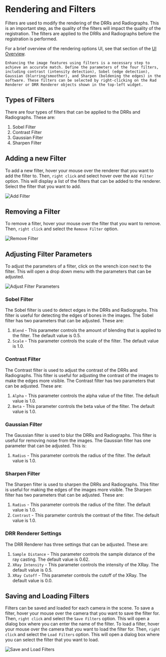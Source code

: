 # Rendering and Filters

Filters are used to modify the rendering of the DRRs and Radiographs. This is an important step, as the quality of the filters will impact the quality of the registration. The filters are applied to the DRRs and Radiographs before the registration is performed.

For a brief overview of the rendering options UI, see that section of the [UI Overview](../user-interface.md#rendering-options).

```{note}
Enhancing the image features using filters is a necessary step to achieve an accurate match. Define the parameters of the four filters, including contrast (intensity detection), Sobel (edge detection), Gaussian (blurring/smoother), and Sharpen (boldening the edges) in the software. These filters can be selected by right-clicking on the Rad Renderer or DRR Renderer objects shown in the top-left widget.
```

## Types of Filters

There are four types of filters that can be applied to the DRRs and Radiographs. These are:

1. Sobel Filter
2. Contrast Filter
3. Gaussian Filter
4. Sharpen Filter

## Adding a new Filter

To add a new filter, hover your mouse over the renderer that you want to add the filter to. Then, `right click` and select hover over the `Add Filter` option. This will display a list of the filters that can be added to the renderer. Select the filter that you want to add.

![Add Filter](https://github.com/BrownBiomechanics/Autoscoper/releases/download/docs-resources/tutorial_FilterAdd.png)

## Removing a Filter

To remove a filter, hover your mouse over the filter that you want to remove. Then, `right click` and select the `Remove Filter` option.

![Remove Filter](https://github.com/BrownBiomechanics/Autoscoper/releases/download/docs-resources/tutorial_FilterRemove.png)

## Adjusting Filter Parameters

To adjust the parameters of a filter, click on the wrench icon next to the filter. This will open a drop down menu with the parameters that can be adjusted.

![Adjust Filter Parameters](https://github.com/BrownBiomechanics/Autoscoper/releases/download/docs-resources/tutorial_FilterAdjust.png)

### Sobel Filter

The Sobel filter is used to detect edges in the DRRs and Radiographs. This filter is useful for detecting the edges of bones in the images. The Sobel filter has two parameters that can be adjusted. These are:

1. `Blend` - This parameter controls the amount of blending that is applied to the filter. The default value is 0.5.
2. `Scale` - This parameter controls the scale of the filter. The default value is 1.0.

### Contrast Filter

The Contrast filter is used to adjust the contrast of the DRRs and Radiographs. This filter is useful for adjusting the contrast of the images to make the edges more visible. The Contrast filter has two parameters that can be adjusted. These are:

1. `Alpha` - This parameter controls the alpha value of the filter. The default value is 1.0.
2. `Beta` - This parameter controls the beta value of the filter. The default value is 1.0.

### Gaussian Filter

The Gaussian filter is used to blur the DRRs and Radiographs. This filter is useful for removing noise from the images. The Gaussian filter has one parameter that can be adjusted. This is:

1. `Radius` - This parameter controls the radius of the filter. The default value is 1.0.

### Sharpen Filter

The Sharpen filter is used to sharpen the DRRs and Radiographs. This filter is useful for making the edges of the images more visible. The Sharpen filter has two parameters that can be adjusted. These are:

1. `Radius` - This parameter controls the radius of the filter. The default value is 1.0.
2. `Contrast` - This parameter controls the contrast of the filter. The default value is 1.0.

### DRR Renderer Settings

The DRR Renderer has three settings that can be adjusted. These are:

1. `Sample Distance` - This parameter controls the sample distance of the ray casting. The default value is 0.62.
2. `XRay Intensity` - This parameter controls the intensity of the XRay. The default value is 0.5.
3. `XRay Cutoff` - This parameter controls the cutoff of the XRay. The default value is 0.0.

## Saving and Loading Filters

Filters can be saved and loaded for each camera in the scene. To save a filter, hover your mouse over the camera that you want to save the filter for. Then, `right click` and select the `Save Filters` option. This will open a dialog box where you can enter the name of the filter. To load a filter, hover your mouse over the camera that you want to load the filter for. Then, `right click` and select the `Load Filters` option. This will open a dialog box where you can select the filter that you want to load.

![Save and Load Filters](https://github.com/BrownBiomechanics/Autoscoper/releases/download/docs-resources/tutorial_FilterSaveLoad.png)